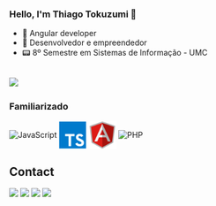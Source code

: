 ### Hello, I'm Thiago Tokuzumi 👋

- 🌱 Angular developer
- 💪 Desenvolvedor e empreendedor
- 📟 8º Semestre em Sistemas de Informação - UMC
<br>

<img height="140em" src="https://github-readme-stats.vercel.app/api/top-langs/?username=thiagotokuzumi&layout=compact&langs_count=8&theme=highcontrast&custom_title=Linguagens%20mais%20utilizadas"/>
  
<div style="display: inline_block">
  
  ### Familiarizado
  
  <img align="center" alt="JavaScript" width="50" src="https://raw.githubusercontent.com/jmnote/z-icons/master/svg/javascript.svg">
  <img align="center" alt="TypeScript" width="50" src="https://github.com/devicons/devicon/blob/master/icons/typescript/typescript-original.svg">
  <img align="center" alt="Angular" width="50" src="https://github.com/devicons/devicon/blob/master/icons/angularjs/angularjs-original.svg">
  <img align="center" alt="PHP" width="50" src="https://raw.githubusercontent.com/jmnote/z-icons/master/svg/php.svg" />
  
  ## Contact
 
<div> 
  <a href="https://www.linkedin.com/in/thiago-tokuzumi/" target="_blank"><img src="https://img.shields.io/badge/-LinkedIn-%230077B5?style=for-the-badge&logo=linkedin&logoColor=white" target="_blank"></a> 
  <a href = "mailto:thiagotokuzumi@gmail.com"><img src="https://img.shields.io/badge/-Gmail-%23333?style=for-the-badge&logo=gmail&logoColor=white" target="_blank"></a>
  <a href="https://wa.me/11957714130/?text=Ol%C3%A1%20Thiago,%20vim%20atrav%C3%A9s%20do%20seu%20GitHub!%20Vamos%20conversar!?" target="_blank"><img src="https://img.shields.io/badge/WhatsApp-25D366?style=for-the-badge&logo=whatsapp&logoColor=white" target="_blank"></a> 
  <a href="https://instagram.com/thiago.tokuzumi" target="_blank"><img src="https://img.shields.io/badge/-Instagram-%23E4405F?style=for-the-badge&logo=instagram&logoColor=white" target="_blank"></a>
